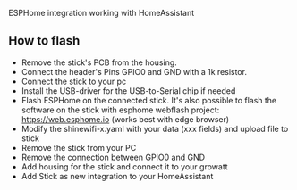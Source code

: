 ESPHome integration working with HomeAssistant

## How to flash

- Remove the stick's PCB from the housing.
- Connect the header's Pins GPIO0 and GND with a 1k resistor. 
- Connect the stick to your pc
- Install the USB-driver for the USB-to-Serial chip if needed
- Flash ESPHome on the connected stick.
      It's also possible to flash the software on the stick with esphome webflash project: https://web.esphome.io (works best with edge browser)
- Modify the shinewifi-x.yaml with your data (xxx fields) and upload file to stick
- Remove the stick from your PC
- Remove the connection between GPIO0 and GND
- Add housing for the stick and connect it to your growatt 
- Add Stick as new integration to your HomeAssistant
